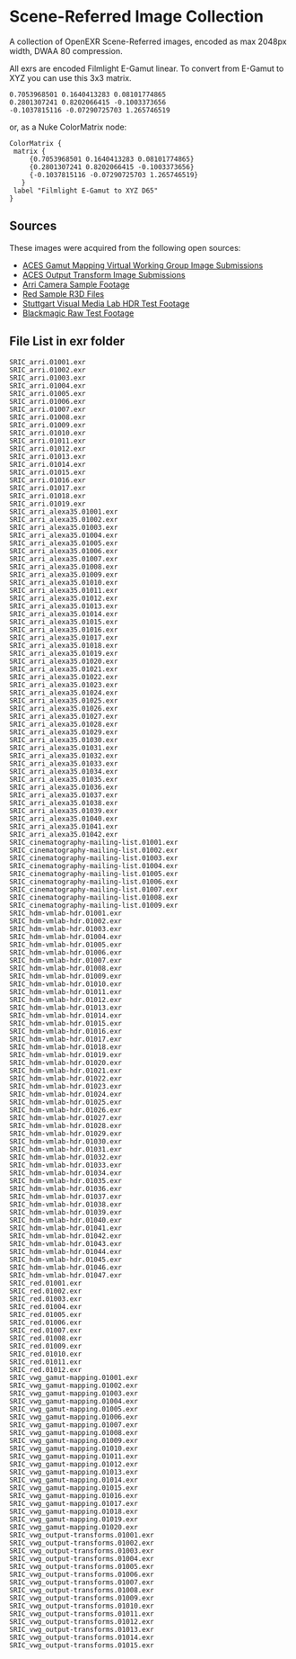 # Scene-Referred Image Collection
A collection of OpenEXR Scene-Referred images, encoded as max 2048px width, DWAA 80 compression.

All exrs are encoded Filmlight E-Gamut linear. To convert from E-Gamut to XYZ you can use this 3x3 matrix.

```
0.7053968501 0.1640413283 0.08101774865
0.2801307241 0.8202066415 -0.1003373656
-0.1037815116 -0.07290725703 1.265746519
```

or, as a Nuke ColorMatrix node:
```
ColorMatrix {
 matrix {
     {0.7053968501 0.1640413283 0.08101774865}
     {0.2801307241 0.8202066415 -0.1003373656}
     {-0.1037815116 -0.07290725703 1.265746519}
   }
 label "Filmlight E-Gamut to XYZ D65"
}
```

## Sources

These images were acquired from the following open sources:

- [ACES Gamut Mapping Virtual Working Group Image Submissions](https://www.dropbox.com/sh/u6z2a0jboo4vno8/AAB-10qcflhpr0C5LWhs7Kq4a)  
- [ACES Output Transform Image Submissions](https://www.dropbox.com/sh/zea11rkxkivv7w7/AADM8TB9tmpI9qdLB5JvRb-ra)  
- [Arri Camera Sample Footage](https://www.arri.com/en/learn-help/learn-help-camera-system/camera-sample-footage)  
- [Red Sample R3D Files](https://www.red.com/sample-r3d-files)  
- [Stuttgart Visual Media Lab HDR Test Footage](https://www.hdm-stuttgart.de/vmlab/hdm-hdr-2014/#FTPdownload)  
- [Blackmagic Raw Test Footage](https://www.blackmagicdesign.com/ca/products/blackmagicpocketcinemacamera/gallery)  


## File List in **exr** folder

```
SRIC_arri.01001.exr
SRIC_arri.01002.exr
SRIC_arri.01003.exr
SRIC_arri.01004.exr
SRIC_arri.01005.exr
SRIC_arri.01006.exr
SRIC_arri.01007.exr
SRIC_arri.01008.exr
SRIC_arri.01009.exr
SRIC_arri.01010.exr
SRIC_arri.01011.exr
SRIC_arri.01012.exr
SRIC_arri.01013.exr
SRIC_arri.01014.exr
SRIC_arri.01015.exr
SRIC_arri.01016.exr
SRIC_arri.01017.exr
SRIC_arri.01018.exr
SRIC_arri.01019.exr
SRIC_arri_alexa35.01001.exr
SRIC_arri_alexa35.01002.exr
SRIC_arri_alexa35.01003.exr
SRIC_arri_alexa35.01004.exr
SRIC_arri_alexa35.01005.exr
SRIC_arri_alexa35.01006.exr
SRIC_arri_alexa35.01007.exr
SRIC_arri_alexa35.01008.exr
SRIC_arri_alexa35.01009.exr
SRIC_arri_alexa35.01010.exr
SRIC_arri_alexa35.01011.exr
SRIC_arri_alexa35.01012.exr
SRIC_arri_alexa35.01013.exr
SRIC_arri_alexa35.01014.exr
SRIC_arri_alexa35.01015.exr
SRIC_arri_alexa35.01016.exr
SRIC_arri_alexa35.01017.exr
SRIC_arri_alexa35.01018.exr
SRIC_arri_alexa35.01019.exr
SRIC_arri_alexa35.01020.exr
SRIC_arri_alexa35.01021.exr
SRIC_arri_alexa35.01022.exr
SRIC_arri_alexa35.01023.exr
SRIC_arri_alexa35.01024.exr
SRIC_arri_alexa35.01025.exr
SRIC_arri_alexa35.01026.exr
SRIC_arri_alexa35.01027.exr
SRIC_arri_alexa35.01028.exr
SRIC_arri_alexa35.01029.exr
SRIC_arri_alexa35.01030.exr
SRIC_arri_alexa35.01031.exr
SRIC_arri_alexa35.01032.exr
SRIC_arri_alexa35.01033.exr
SRIC_arri_alexa35.01034.exr
SRIC_arri_alexa35.01035.exr
SRIC_arri_alexa35.01036.exr
SRIC_arri_alexa35.01037.exr
SRIC_arri_alexa35.01038.exr
SRIC_arri_alexa35.01039.exr
SRIC_arri_alexa35.01040.exr
SRIC_arri_alexa35.01041.exr
SRIC_arri_alexa35.01042.exr
SRIC_cinematography-mailing-list.01001.exr
SRIC_cinematography-mailing-list.01002.exr
SRIC_cinematography-mailing-list.01003.exr
SRIC_cinematography-mailing-list.01004.exr
SRIC_cinematography-mailing-list.01005.exr
SRIC_cinematography-mailing-list.01006.exr
SRIC_cinematography-mailing-list.01007.exr
SRIC_cinematography-mailing-list.01008.exr
SRIC_cinematography-mailing-list.01009.exr
SRIC_hdm-vmlab-hdr.01001.exr
SRIC_hdm-vmlab-hdr.01002.exr
SRIC_hdm-vmlab-hdr.01003.exr
SRIC_hdm-vmlab-hdr.01004.exr
SRIC_hdm-vmlab-hdr.01005.exr
SRIC_hdm-vmlab-hdr.01006.exr
SRIC_hdm-vmlab-hdr.01007.exr
SRIC_hdm-vmlab-hdr.01008.exr
SRIC_hdm-vmlab-hdr.01009.exr
SRIC_hdm-vmlab-hdr.01010.exr
SRIC_hdm-vmlab-hdr.01011.exr
SRIC_hdm-vmlab-hdr.01012.exr
SRIC_hdm-vmlab-hdr.01013.exr
SRIC_hdm-vmlab-hdr.01014.exr
SRIC_hdm-vmlab-hdr.01015.exr
SRIC_hdm-vmlab-hdr.01016.exr
SRIC_hdm-vmlab-hdr.01017.exr
SRIC_hdm-vmlab-hdr.01018.exr
SRIC_hdm-vmlab-hdr.01019.exr
SRIC_hdm-vmlab-hdr.01020.exr
SRIC_hdm-vmlab-hdr.01021.exr
SRIC_hdm-vmlab-hdr.01022.exr
SRIC_hdm-vmlab-hdr.01023.exr
SRIC_hdm-vmlab-hdr.01024.exr
SRIC_hdm-vmlab-hdr.01025.exr
SRIC_hdm-vmlab-hdr.01026.exr
SRIC_hdm-vmlab-hdr.01027.exr
SRIC_hdm-vmlab-hdr.01028.exr
SRIC_hdm-vmlab-hdr.01029.exr
SRIC_hdm-vmlab-hdr.01030.exr
SRIC_hdm-vmlab-hdr.01031.exr
SRIC_hdm-vmlab-hdr.01032.exr
SRIC_hdm-vmlab-hdr.01033.exr
SRIC_hdm-vmlab-hdr.01034.exr
SRIC_hdm-vmlab-hdr.01035.exr
SRIC_hdm-vmlab-hdr.01036.exr
SRIC_hdm-vmlab-hdr.01037.exr
SRIC_hdm-vmlab-hdr.01038.exr
SRIC_hdm-vmlab-hdr.01039.exr
SRIC_hdm-vmlab-hdr.01040.exr
SRIC_hdm-vmlab-hdr.01041.exr
SRIC_hdm-vmlab-hdr.01042.exr
SRIC_hdm-vmlab-hdr.01043.exr
SRIC_hdm-vmlab-hdr.01044.exr
SRIC_hdm-vmlab-hdr.01045.exr
SRIC_hdm-vmlab-hdr.01046.exr
SRIC_hdm-vmlab-hdr.01047.exr
SRIC_red.01001.exr
SRIC_red.01002.exr
SRIC_red.01003.exr
SRIC_red.01004.exr
SRIC_red.01005.exr
SRIC_red.01006.exr
SRIC_red.01007.exr
SRIC_red.01008.exr
SRIC_red.01009.exr
SRIC_red.01010.exr
SRIC_red.01011.exr
SRIC_red.01012.exr
SRIC_vwg_gamut-mapping.01001.exr
SRIC_vwg_gamut-mapping.01002.exr
SRIC_vwg_gamut-mapping.01003.exr
SRIC_vwg_gamut-mapping.01004.exr
SRIC_vwg_gamut-mapping.01005.exr
SRIC_vwg_gamut-mapping.01006.exr
SRIC_vwg_gamut-mapping.01007.exr
SRIC_vwg_gamut-mapping.01008.exr
SRIC_vwg_gamut-mapping.01009.exr
SRIC_vwg_gamut-mapping.01010.exr
SRIC_vwg_gamut-mapping.01011.exr
SRIC_vwg_gamut-mapping.01012.exr
SRIC_vwg_gamut-mapping.01013.exr
SRIC_vwg_gamut-mapping.01014.exr
SRIC_vwg_gamut-mapping.01015.exr
SRIC_vwg_gamut-mapping.01016.exr
SRIC_vwg_gamut-mapping.01017.exr
SRIC_vwg_gamut-mapping.01018.exr
SRIC_vwg_gamut-mapping.01019.exr
SRIC_vwg_gamut-mapping.01020.exr
SRIC_vwg_output-transforms.01001.exr
SRIC_vwg_output-transforms.01002.exr
SRIC_vwg_output-transforms.01003.exr
SRIC_vwg_output-transforms.01004.exr
SRIC_vwg_output-transforms.01005.exr
SRIC_vwg_output-transforms.01006.exr
SRIC_vwg_output-transforms.01007.exr
SRIC_vwg_output-transforms.01008.exr
SRIC_vwg_output-transforms.01009.exr
SRIC_vwg_output-transforms.01010.exr
SRIC_vwg_output-transforms.01011.exr
SRIC_vwg_output-transforms.01012.exr
SRIC_vwg_output-transforms.01013.exr
SRIC_vwg_output-transforms.01014.exr
SRIC_vwg_output-transforms.01015.exr

```